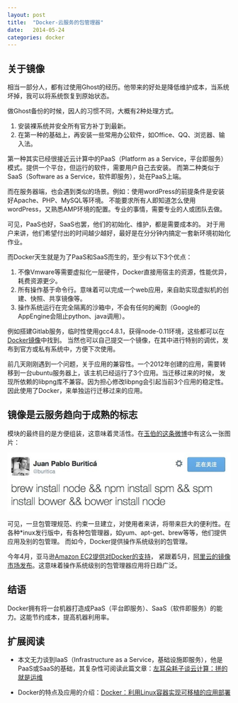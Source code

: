 ```yaml
---
layout: post
title:  "Docker-云服务的包管理器"
date:   2014-05-24
categories: docker
---
```


## 关于镜像

相当一部分人，都有过使用Ghost的经历。他带来的好处是降低维护成本，当系统坏掉，我可以将系统恢复到原始状态。

做Ghost备份的时候，因人的习惯不同，大概有2种处理方式。

1. 安装裸系统并安全所有官方补丁到最新。
2. 在第一种的基础上，再安装一些常用办公软件，如Office、QQ、浏览器、输入法。

第一种其实已经很接近云计算中的PaaS（Platform as a Service，平台即服务）模式。提供一个平台，但运行的软件，需要用户自己去安装。
而第二种类似于SaaS（Software as a Service，软件即服务），处在PaaS上端。

而在服务器端，也会遇到类似的场景。例如：使用wordPress的前提条件是安装好Apache、PHP、MySQL等环境。
不能要求所有人即知道怎么使用wordPress，又熟悉AMP环境的配置。专业的事情，需要专业的人或团队去做。

可见，PaaS也好，SaaS也罢，他们的初始化、维护，都是需要成本的。
对于用户来讲，他们希望付出的时间越少越好，最好是在分分钟内搞定一套新环境初始化作业。

而Docker天生就是为了PaaS和SaaS而生的，至少有以下3个优点：

1. 不像Vmware等需要虚拟化一层硬件，Docker直接用宿主的资源，性能优异，耗费资源更少。
2. 所有操作基于命令行。意味着可以完成一个web应用，来自助实现虚拟机的创建、快照、共享镜像等。
3. 操作系统运行在完全隔离的沙箱中，不会有任何的阉割（Google的AppEngine会阻止python、java调用）。

例如搭建Gitlab服务，临时性使用gcc4.8.1，获得node-0.11环境，这些都可以在[Docker镜像](https://index.docker.io/)中找到。
当然也可以自己提交一个镜像，在其中进行特别的调优，发布到官方或私有系统中，方便下次使用。

前几天刚刚遇到一个问题，关于应用的兼容性。一个2012年创建的应用，需要转移到一台ubuntu服务器上，该主机已经运行了3个应用。当迁移过来的时候，
发现所依赖的libpng库不兼容。因为担心修改libpng会引起当前3个应用的稳定性。因此使用了Docker，来单独运行迁移过来的应用。

## 镜像是云服务趋向于成熟的标志

模块的最终目的是方便组装，这意味着灵活性。在[玉伯的这条微博](http://weibo.com/1748374882/B5FyuyKCf)中有这么一张图片：

<img src="/img/module.png" alt="brew install node,npm install spm,spm install bower,bower install node" class="content-img" />

可见，一旦包管理规范、约束一旦建立，对使用者来讲，将带来巨大的便利性。在各种*inux发行版中，有各种包管理器，如yum、apt-get、brew等等，他们提供应用及别的包管理。
而如今，Docker提供操作系统级别的包管理。

今年4月，亚马逊[Amazon EC2提供对Docker的支持](http://aws.amazon.com/cn/about-aws/whats-new/2014/04/23/aws-elastic-beanstalk-adds-docker-support/)，
紧跟着5月，[阿里云的镜像市场发布](http://market.aliyun.com/image/)。这意味着操作系统级别的包管理器应用将日趋广泛。

## 结语

Docker拥有将一台机器打造成PaaS（平台即服务）、SaaS（软件即服务）的能力。这能节约成本，提高机器利用率。

## 扩展阅读

* 本文无力谈到IaaS（Infrastructure as a Service，基础设施即服务），他是PaaS或SaaS的基础，其复杂性可阅读此篇文章：[左耳朵耗子谈云计算：拼的就是运维](http://www.infoq.com/cn/articles/chenhao-on-cloud)

* Docker的特点及应用的介绍：[Docker：利用Linux容器实现可移植的应用部署](http://www.infoq.com/cn/articles/docker-containers)
